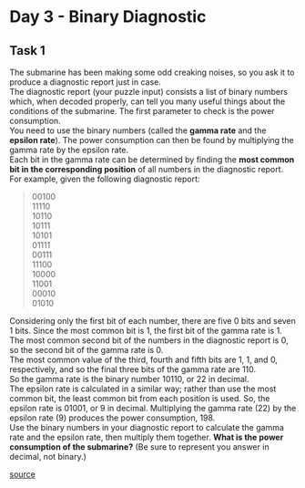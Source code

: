 # Day 3 - Binary Diagnostic
## Task 1
The submarine has been making some odd creaking noises, so you ask it to produce a diagnostic report just in case. <br>
The diagnostic report (your puzzle input) consists a list of binary numbers which, when decoded properly, can tell you
many useful things about the conditions of the submarine. The first parameter to check is the power consumption. <br>
You need to use the binary numbers (called the **gamma rate** and the **epsilon rate**). The power consumption can then
be found by multiplying the gamma rate by the epsilon rate. <br>
Each bit in the gamma rate can be determined by finding the **most common bit in the corresponding position** of all
numbers in the diagnostic report. For example, given the following diagnostic report: <br>
> 00100 <br>
> 11110 <br>
> 10110 <br>
> 10111 <br>
> 10101 <br>
> 01111 <br>
> 00111 <br>
> 11100 <br>
> 10000 <br>
> 11001 <br>
> 00010 <br>
> 01010 <br>

Considering only the first bit of each number, there are five 0 bits and seven 1 bits. Since the most common bit is 1,
the first bit of the gamma rate is 1. <br>
The most common second bit of the numbers in the diagnostic report is 0, so the second bit of the gamma rate is 0. <br>
The most common value of the third, fourth and fifth bits are 1, 1, and 0, respectively, and so the final three bits of 
the gamma rate are 110. <br>
So the gamma rate is the binary number 10110, or 22 in decimal. <br>
The epsilon rate is calculated in a similar way; rather than use the most common bit, the least common bit from each
position is used. So, the epsilon rate is 01001, or 9 in decimal. Multiplying the gamma rate (22) by the epsilon rate 
(9) produces the power consumption, 198. <br>
Use the binary numbers in your diagnostic report to calculate the gamma rate and the epsilon rate, then multiply them
together. **What is the power consumption of the submarine?** (Be sure to represent you answer in decimal, not binary.) 
<br>

[source](https://adventofcode.com/2021/day/3)